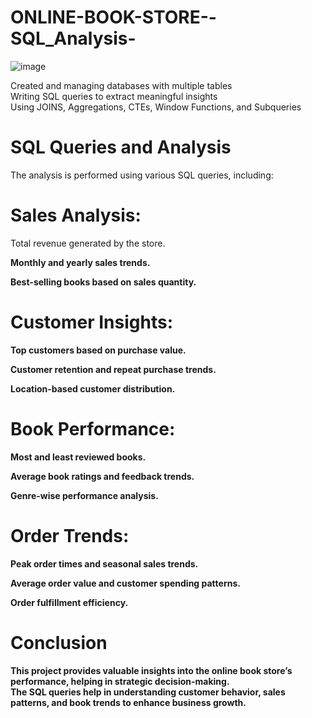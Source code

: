 # ONLINE-BOOK-STORE--SQL_Analysis-

![image](https://github.com/user-attachments/assets/1e4539ef-dea7-4e82-8849-34e35f5ff124)

Created and managing databases with multiple tables<br>
Writing SQL queries to extract meaningful insights<br>
Using JOINS, Aggregations, CTEs, Window Functions, and Subqueries<br>

# SQL Queries and Analysis<br>

The analysis is performed using various SQL queries, including:<br>

# Sales Analysis:

Total revenue generated by the store.<b>

Monthly and yearly sales trends.

Best-selling books based on sales quantity.<b>

# Customer Insights:

Top customers based on purchase value.

Customer retention and repeat purchase trends.<b>

Location-based customer distribution.

# Book Performance:

Most and least reviewed books.

Average book ratings and feedback trends.

Genre-wise performance analysis.<b>

# Order Trends:

Peak order times and seasonal sales trends.

Average order value and customer spending patterns.

Order fulfillment efficiency.<br>

# Conclusion<br>
This project provides valuable insights into the online book store’s performance, helping in strategic decision-making.<br> The SQL queries help in understanding customer behavior, sales patterns, and book trends to enhance business growth.

